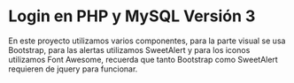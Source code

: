 # Login en PHP y MySQL Versión 3

En este proyecto utilizamos varios componentes, para la parte visual se usa Bootstrap, para las alertas utilizamos SweetAlert y para los iconos utilizamos Font Awesome, recuerda que tanto Bootstrap como SweetAlert requieren de jquery para funcionar.
